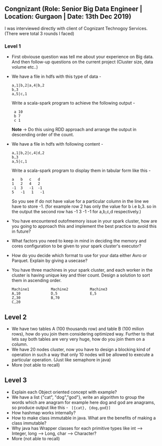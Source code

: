 ## Congnizant (Role: Senior Big Data Engineer | Location: Gurgaon | Date: 13th Dec 2019)
I was interviewed directly with client of Cognizant Technogoy Services. (There were total 3 rounds I faced)

### Level 1
* First obviouse question was tell me about your experience on Big data. And then follow-up questions on the current project (Cluster size, data volume etc..)
* We have a file in hdfs with this type of data -
  ```
  a,1|b,2|a,4|b,2
  b,3
  a,5|c,1
  ```
  Write a scala-spark program to achieve the following output -
  ```
   a 10
   b 7
   c 1
  ```
  **Note** -> Do this using RDD approach and arrange the output in descending order of the count.
  
* We have a file in hdfs with following content -
  ```
  a,1|b,2|c,4|d,2
  b,3
  a,5|c,1
  ```
  Write a scala-spark program to display them in tabular form like this -
  ```
  a   b   c   d
  1   2   4   2
  -1  3   -1  -1
  5   -1   1   -1
  ```
  So you see if do not have value for a particular column in the line we have to store -1. (for example row 2 has only the value for b i.e b,3. so in the output the second row has -1 3 -1 -1 for a,b,c,d respectively.)
  
* You have encountered outofmemory issue in your spark cluster, how are you going to approach this and implement the best practice to avoid this in future?
* What factors you need to keep in mind in deciding the memory and cores configuration to be given to your spark cluster's executor?
* How do you decide which format to use for your data either Avro or Parquet. Explain by giving a usecase?
* You have three machines in your spark cluster, and each worker in the cluster is having unique key and thier count. Design a solution to sort them in ascending order.
  ```
  Machine1          Machine2          Machine3
  A,10              D,5               E,5
  Z,30              B,70
  C,20
  ```

## Level 2
* We have two tables A (100 thousands row) and table B (100 milion rows), how do you join them considering optimized way. Further to that lets say both tables are very very huge, how do you join them on a column.
* We have 20 nodes cluster, now you have to design a blocking kind of operation in such a way that only 10 nodes will be allowed to execute a particular operation. (Just like semaphore in java) 
* More (not able to recall)

## Level 3
* Explain each Object oriented concept with example?
* We have a list {"cat", "dog","god"}, write an algorithm to group the words which are anagram for example here dog and god are anagrams, so produce output like this -
  ` [{cat}, {dog,god}]`
* How hashmap works internally?
* How to make class immutable in java. What are the benefits of making a class immutable?
* Why java has Wrapper classes for each primitive types like int --> Integer, long --> Long, char --> Character?
* More (not able to recall)
